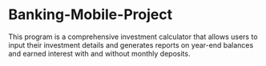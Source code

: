 # Banking-Mobile-Project
This program is a comprehensive investment calculator that allows users to input their investment details and generates reports on year-end balances and earned interest with and without monthly deposits.

